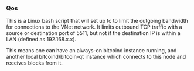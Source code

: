 ### Qos ###

This is a Linux bash script that will set up tc to limit the outgoing bandwidth for connections to the VNet network. It limits outbound TCP traffic with a source or destination port of 5511, but not if the destination IP is within a LAN (defined as 192.168.x.x).

This means one can have an always-on bitcoind instance running, and another local bitcoind/bitcoin-qt instance which connects to this node and receives blocks from it.
